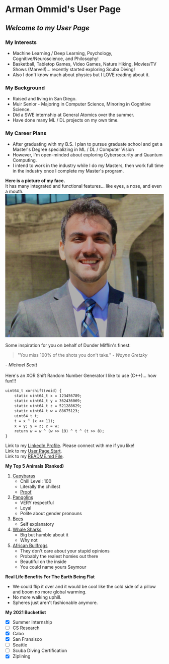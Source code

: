 # **Arman Ommid's User Page**
## ***Welcome to my User Page***

### **My Interests**
- Machine Learning / Deep Learning, Psychology, Cognitive/Neuroscience, and Philosophy!
- Basketball, Tabletop Games, Video Games, Nature Hiking, Movies/TV Shows (Marvel!)... recently started exploring Scuba Diving!
- Also I don't know much about physics but I LOVE reading about it.

### **My Background**
- Raised and living in San Diego.
- Muir Senior - Majoring in Computer Science, Minoring in Cognitive Science.
- Did a SWE internship at General Atomics over the summer.
- Have done many ML / DL projects on my own time.

### **My Career Plans**
- After graduating with my B.S. I plan to pursue graduate school and get a Master's Degree specializing in ML / DL / Computer Vision
- However, I'm open-minded about exploring Cybersecurity and Quantum Computing. 
- I intend to work in the industry while I do my Masters, then work full time in the industry once I complete my Master's program. 

**Here is a picture of my face.**
\
It has many integrated and functional features... like eyes, a nose, and even a mouth.
![ArmanOmmidFace](ArmanOmmidHeadshot.png)

Some inspiration for you on behalf of Dunder Mifflin's finest:
 > "You miss 100% of the shots you don't take." *- Wayne Gretzky*

*\- Michael Scott*
\
\
Here's an XOR Shift Random Number Generator I like to use (C++)... how fun!!! 
```
uint64_t xorshift(void) {
    static uint64_t x = 123456789;
    static uint64_t y = 362436069;
    static uint64_t z = 521288629;
    static uint64_t w = 88675123;
    uint64_t t;
    t = x ^ (x << 11);
    x = y; y = z; z = w;
    return w = w ^ (w >> 19) ^ t ^ (t >> 8);
}
```

Link to my [LinkedIn Profile](https://www.linkedin.com/in/aommid/). Please connect with me if you like!
\
Link to my [User Page Start](#arman-ommids-user-page).
\
Link to my [README.md File](README.md).

**My Top 5 Animals (Ranked)**
1. [Capybaras](https://www.treehugger.com/thmb/7AgJ_pPvjBUoJRFoLo8I7X5Ihxk=/3061x2296/smart/filters:no_upscale()/GettyImages-528162130-53d0c5076eb14915ade61b5d3021294f.jpg)
   - Chill Level: 100
   - Literally the chillest
   - [Proof](https://i.redd.it/1752wrs7qhsy.png)
2. [Pangolins](https://i.redd.it/roo1e2wd2c951.jpg)
   - VERY respectful
   - Loyal
   - Polite about gender pronouns
3. [Bees](https://api.time.com/wp-content/uploads/2017/03/bumble-bee-endangered-species-trump.jpeg?quality=85&w=1200&h=628&crop=1)
   - Self explanatory
4. [Whale Sharks](https://i.insider.com/5d1a31f02516e92a1014446b?width=700)
   - Big but humble about it
   - Why not
5. [African Bullfrogs](https://www.thesprucepets.com/thmb/0mGrChXtmzuoDOYE1Y3CbbntRIA=/1883x1412/smart/filters:no_upscale()/GettyImages-148611850-584f93145f9b58a8cd106c13.jpg)
   - They don't care about your stupid opinions
   - Probably the realest homies out there
   - Beautiful on the inside
   - You could name yours Seymour

**Real Life Benefits For The Earth Being Flat**
- We could flip it over and it would be cool like the cold side of a pillow and boom no more global warming.
- No more walking uphill.
- Spheres just aren't fashionable anymore. 

**My 2021 Bucketlist**
- [x] Summer Internship
- [ ] CS Research
- [x] Cabo
- [x] San Fransisco
- [ ] Seattle
- [ ] Scuba Diving Certification
- [x] Ziplining
